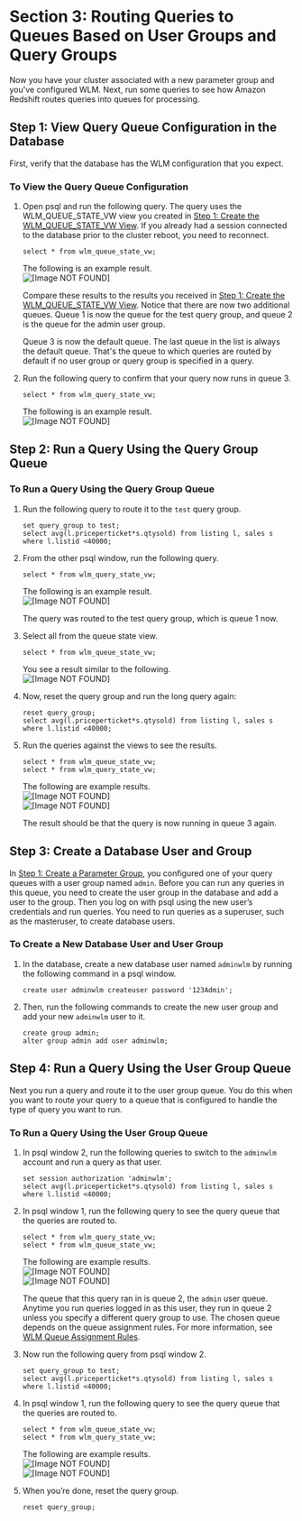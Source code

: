 # Section 3: Routing Queries to Queues Based on User Groups and Query Groups<a name="tutorial-wlm-routing-queries-to-queues"></a>

Now you have your cluster associated with a new parameter group and you've configured WLM\. Next, run some queries to see how Amazon Redshift routes queries into queues for processing\.

## Step 1: View Query Queue Configuration in the Database<a name="tutorial-wlm-view-query-config"></a>

First, verify that the database has the WLM configuration that you expect\.

### To View the Query Queue Configuration<a name="how-to-wlm-view-query-config"></a>

1. Open psql and run the following query\. The query uses the WLM\_QUEUE\_STATE\_VW view you created in [Step 1: Create the WLM\_QUEUE\_STATE\_VW View](tutorial-wlm-understanding-default-processing.md#tutorial-wlm-create-queue-state-view)\. If you already had a session connected to the database prior to the cluster reboot, you need to reconnect\.

   ```
   select * from wlm_queue_state_vw;
   ```

   The following is an example result\.  
![\[Image NOT FOUND\]](http://docs.aws.amazon.com/redshift/latest/dg/images/psql_tutorial_wlm_060.png)

   Compare these results to the results you received in [Step 1: Create the WLM\_QUEUE\_STATE\_VW View](tutorial-wlm-understanding-default-processing.md#tutorial-wlm-create-queue-state-view)\. Notice that there are now two additional queues\. Queue 1 is now the queue for the test query group, and queue 2 is the queue for the admin user group\.

   Queue 3 is now the default queue\. The last queue in the list is always the default queue\. That's the queue to which queries are routed by default if no user group or query group is specified in a query\.

1. Run the following query to confirm that your query now runs in queue 3\.

   ```
   select * from wlm_query_state_vw;
   ```

   The following is an example result\.  
![\[Image NOT FOUND\]](http://docs.aws.amazon.com/redshift/latest/dg/images/psql_tutorial_wlm_070.png)

## Step 2: Run a Query Using the Query Group Queue<a name="tutorial-wlm-query-group"></a>

### To Run a Query Using the Query Group Queue<a name="how-to-wlm-query-group"></a>

1. Run the following query to route it to the `test` query group\.

   ```
   set query_group to test;
   select avg(l.priceperticket*s.qtysold) from listing l, sales s where l.listid <40000;
   ```

1. From the other psql window, run the following query\.

   ```
   select * from wlm_query_state_vw;
   ```

   The following is an example result\.  
![\[Image NOT FOUND\]](http://docs.aws.amazon.com/redshift/latest/dg/images/psql_tutorial_wlm_080.png)

   The query was routed to the test query group, which is queue 1 now\.

1. Select all from the queue state view\.

   ```
   select * from wlm_queue_state_vw;
   ```

   You see a result similar to the following\.  
![\[Image NOT FOUND\]](http://docs.aws.amazon.com/redshift/latest/dg/images/psql_tutorial_wlm_090.png)

1. Now, reset the query group and run the long query again:

   ```
   reset query_group;
   select avg(l.priceperticket*s.qtysold) from listing l, sales s where l.listid <40000;
   ```

1. Run the queries against the views to see the results\.

   ```
   select * from wlm_queue_state_vw;
   select * from wlm_query_state_vw;
   ```

   The following are example results\.  
![\[Image NOT FOUND\]](http://docs.aws.amazon.com/redshift/latest/dg/images/psql_tutorial_wlm_100.png)  
![\[Image NOT FOUND\]](http://docs.aws.amazon.com/redshift/latest/dg/images/psql_tutorial_wlm_110.png)

   The result should be that the query is now running in queue 3 again\.

## Step 3: Create a Database User and Group<a name="tutorial-wlm-create-db-user-and-group"></a>

In [Step 1: Create a Parameter Group](tutorial-wlm-modifying-wlm-configuration.md#tutorial-wlm-create-parameter-group), you configured one of your query queues with a user group named `admin`\. Before you can run any queries in this queue, you need to create the user group in the database and add a user to the group\. Then you log on with psql using the new user’s credentials and run queries\. You need to run queries as a superuser, such as the masteruser, to create database users\.

### To Create a New Database User and User Group<a name="how-to-wlm-create-db-user-and-group"></a>

1. In the database, create a new database user named `adminwlm` by running the following command in a psql window\.

   ```
   create user adminwlm createuser password '123Admin';
   ```

1. Then, run the following commands to create the new user group and add your new `adminwlm` user to it\.

   ```
   create group admin;
   alter group admin add user adminwlm;
   ```

## Step 4: Run a Query Using the User Group Queue<a name="tutorial-wlm-user-group-query"></a>

Next you run a query and route it to the user group queue\. You do this when you want to route your query to a queue that is configured to handle the type of query you want to run\.

### To Run a Query Using the User Group Queue<a name="how-to-wlm-user-group-query"></a>

1. In psql window 2, run the following queries to switch to the `adminwlm` account and run a query as that user\.

   ```
   set session authorization 'adminwlm';
   select avg(l.priceperticket*s.qtysold) from listing l, sales s where l.listid <40000;
   ```

1. In psql window 1, run the following query to see the query queue that the queries are routed to\.

   ```
   select * from wlm_query_state_vw;
   select * from wlm_queue_state_vw;
   ```

   The following are example results\.  
![\[Image NOT FOUND\]](http://docs.aws.amazon.com/redshift/latest/dg/images/psql_tutorial_wlm_120.png)  
![\[Image NOT FOUND\]](http://docs.aws.amazon.com/redshift/latest/dg/images/psql_tutorial_wlm_130.png)

   The queue that this query ran in is queue 2, the `admin` user queue\. Anytime you run queries logged in as this user, they run in queue 2 unless you specify a different query group to use\.  The chosen queue depends on the queue assignment rules\. For more information, see [WLM Queue Assignment Rules](cm-c-wlm-queue-assignment-rules.md)\. 

1. Now run the following query from psql window 2\.

   ```
   set query_group to test;
   select avg(l.priceperticket*s.qtysold) from listing l, sales s where l.listid <40000;
   ```

1. In psql window 1, run the following query to see the query queue that the queries are routed to\.

   ```
   select * from wlm_queue_state_vw;
   select * from wlm_query_state_vw;
   ```

   The following are example results\.  
![\[Image NOT FOUND\]](http://docs.aws.amazon.com/redshift/latest/dg/images/psql_tutorial_wlm_140.png)  
![\[Image NOT FOUND\]](http://docs.aws.amazon.com/redshift/latest/dg/images/psql_tutorial_wlm_150.png)

1. When you’re done, reset the query group\.

   ```
   reset query_group;
   ```